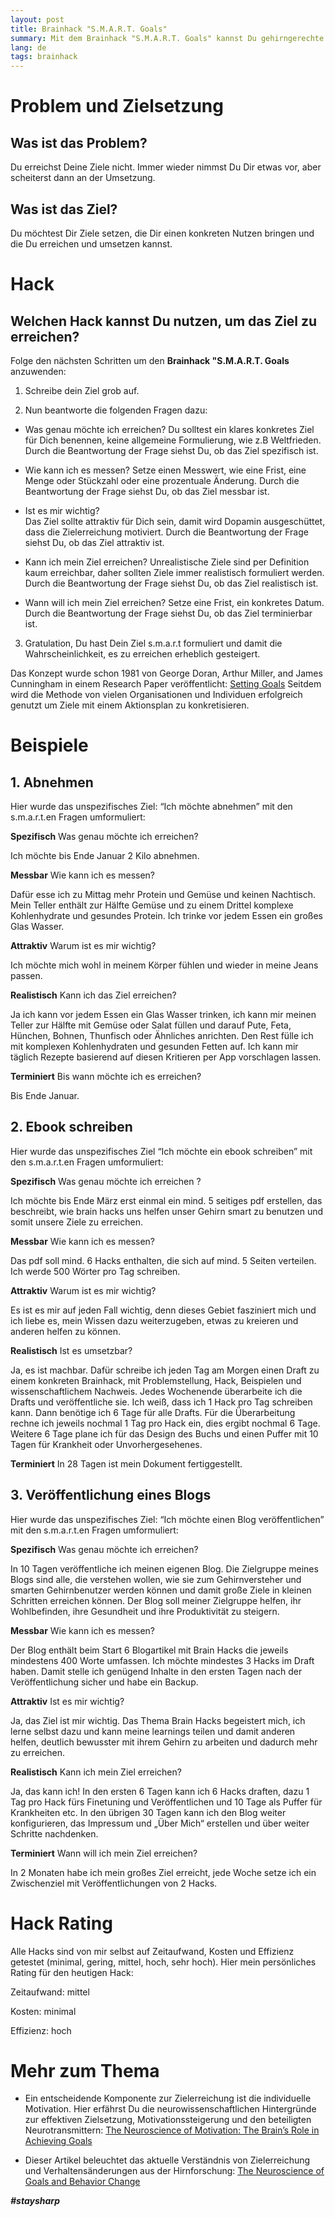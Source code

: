 ```yaml
---
layout: post
title: Brainhack "S.M.A.R.T. Goals"
summary: Mit dem Brainhack "S.M.A.R.T. Goals" kannst Du gehirngerechte Ziele setzen, erhöhst so die Wahrscheinlichkeit sie zu erreichen und hilfreiche Routinen zu entwickeln.
lang: de
tags: brainhack
---
```



# Problem und Zielsetzung

## Was ist das Problem?
Du erreichst Deine Ziele nicht. Immer wieder nimmst Du Dir etwas  vor, aber scheiterst dann an der Umsetzung.


## Was ist das Ziel?
Du möchtest Dir Ziele setzen, die Dir einen konkreten Nutzen bringen und die Du erreichen und umsetzen kannst.

# Hack

## Welchen Hack kannst Du nutzen, um das Ziel zu erreichen?
Folge den nächsten Schritten um den **Brainhack "S.M.A.R.T. Goals** anzuwenden:

1. Schreibe dein Ziel grob auf.

2. Nun beantworte die folgenden Fragen dazu:

- Was genau möchte ich erreichen?
Du solltest ein klares konkretes Ziel für Dich benennen, keine allgemeine Formulierung, wie z.B Weltfrieden. Durch die Beantwortung der Frage siehst Du, ob das Ziel spezifisch ist.

- Wie kann ich es messen?
Setze einen Messwert, wie eine Frist, eine Menge oder Stückzahl oder eine prozentuale Änderung. Durch die Beantwortung der Frage siehst Du, ob das Ziel messbar ist.

- Ist es mir wichtig?  
Das Ziel sollte attraktiv für Dich sein, damit wird Dopamin ausgeschüttet, dass die Zielerreichung motiviert. Durch die Beantwortung der Frage siehst Du, ob das Ziel attraktiv ist.

- Kann ich mein Ziel erreichen?
Unrealistische Ziele sind per Definition kaum erreichbar, daher sollten Ziele immer realistisch formuliert werden. Durch die Beantwortung der Frage siehst Du, ob das Ziel realistisch ist.
  
- Wann will ich mein Ziel erreichen?
Setze eine Frist, ein konkretes Datum. Durch die Beantwortung der Frage siehst Du, ob das Ziel terminierbar ist.

3. Gratulation, Du hast Dein Ziel s.m.a.r.t formuliert und damit die Wahrscheinlichkeit, es zu erreichen erheblich gesteigert.

Das Konzept wurde schon 1981 von George Doran, Arthur Miller, and James Cunningham in einem Research Paper veröffentlicht: 
[Setting Goals](https://cce.bard.edu/files/Setting-Goals.pdf) 
Seitdem wird die Methode von vielen Organisationen und Individuen erfolgreich genutzt um Ziele mit einem Aktionsplan zu konkretisieren.

# Beispiele

## 1. Abnehmen

Hier wurde das unspezifisches Ziel: “Ich möchte abnehmen” mit den s.m.a.r.t.en Fragen umformuliert:

**Spezifisch**
Was genau möchte ich erreichen?

Ich möchte bis Ende Januar 2 Kilo abnehmen.

**Messbar**
Wie kann ich es messen?

Dafür esse ich zu Mittag mehr Protein und Gemüse und keinen Nachtisch. Mein Teller enthält zur Hälfte Gemüse und zu einem Drittel komplexe Kohlenhydrate und gesundes Protein. Ich trinke vor jedem Essen ein großes Glas Wasser.

**Attraktiv**
Warum ist es mir wichtig?

Ich möchte mich wohl in meinem Körper fühlen und wieder in meine Jeans passen.

**Realistisch**
Kann ich das Ziel erreichen?

Ja ich kann vor jedem Essen ein Glas Wasser trinken, ich kann mir meinen Teller zur Hälfte mit Gemüse oder Salat füllen und darauf Pute, Feta, Hünchen, Bohnen, Thunfisch oder Ähnliches anrichten. Den Rest fülle ich mit komplexen Kohlenhydraten und gesunden Fetten auf. 
Ich kann mir täglich Rezepte basierend auf diesen Kritieren per App vorschlagen lassen.

**Terminiert**
Bis wann möchte ich es erreichen?

Bis Ende Januar.

## 2. Ebook schreiben

Hier wurde das unspezifisches Ziel “Ich möchte ein ebook schreiben” mit den s.m.a.r.t.en Fragen umformuliert:

**Spezifisch**
Was genau möchte ich erreichen ? 

Ich möchte bis Ende März erst einmal ein mind. 5 seitiges pdf erstellen, das beschreibt, wie brain hacks uns helfen unser Gehirn smart zu benutzen und somit unsere Ziele zu erreichen.

**Messbar**
Wie kann ich es messen? 

Das pdf soll mind. 6 Hacks enthalten, die sich auf mind. 5 Seiten verteilen. Ich werde 500 Wörter pro Tag schreiben.

**Attraktiv**
Warum ist es mir wichtig? 

Es ist es mir auf jeden Fall wichtig, denn dieses Gebiet fasziniert mich und ich liebe es, mein Wissen dazu weiterzugeben, etwas zu kreieren und anderen helfen zu können.

**Realistisch**
Ist es umsetzbar? 

Ja, es ist machbar. Dafür schreibe ich jeden Tag am Morgen einen Draft zu einem konkreten Brainhack, mit Problemstellung, Hack, Beispielen und wissenschaftlichem Nachweis.
Jedes Wochenende überarbeite ich die Drafts und veröffentliche sie. 
Ich weiß, dass ich 1 Hack pro Tag schreiben kann. Dann benötige ich 6 Tage für alle Drafts. Für die Überarbeitung rechne ich jeweils nochmal 1 Tag pro Hack ein, dies ergibt nochmal 6 Tage. Weitere 6 Tage plane ich für das Design des Buchs und einen Puffer mit 10 Tagen für Krankheit oder Unvorhergesehenes.

**Terminiert**
In 28 Tagen ist mein Dokument fertiggestellt.


## 3. Veröffentlichung eines Blogs
Hier wurde das unspezifisches Ziel: “Ich möchte einen Blog veröffentlichen” mit den s.m.a.r.t.en Fragen umformuliert:

**Spezifisch**
Was genau möchte ich erreichen?

In 10 Tagen veröffentliche ich meinen eigenen Blog. Die Zielgruppe meines Blogs sind alle, die verstehen wollen, wie sie zum Gehirnversteher und smarten Gehirnbenutzer werden können und damit große Ziele in kleinen Schritten erreichen können. Der Blog soll meiner Zielgruppe helfen, ihr Wohlbefinden, ihre Gesundheit und ihre Produktivität zu steigern.

**Messbar**
Wie kann ich es messen?

Der Blog enthält beim Start 6 Blogartikel mit Brain Hacks die jeweils mindestens 400 Worte umfassen. Ich möchte mindestes 3 Hacks im Draft haben. Damit stelle ich genügend Inhalte in den ersten Tagen nach der Veröffentlichung sicher und habe ein Backup.

**Attraktiv**
Ist es mir wichtig?

Ja, das Ziel ist mir wichtig. Das Thema Brain Hacks begeistert mich, ich lerne selbst dazu und kann meine learnings teilen und damit anderen helfen, deutlich bewusster mit ihrem Gehirn zu arbeiten und dadurch mehr zu erreichen.

**Realistisch**
Kann ich mein Ziel erreichen?

Ja, das kann ich! In den ersten 6 Tagen kann ich 6 Hacks draften, dazu 1 Tag pro Hack fürs Finetuning und Veröffentlichen und 10 Tage als Puffer für Krankheiten etc. In den übrigen 30 Tagen kann ich den Blog weiter konfigurieren, das Impressum und „Über Mich“ erstellen und über weiter Schritte nachdenken.

**Terminiert**
Wann will ich mein Ziel erreichen?

In 2 Monaten habe ich mein großes Ziel erreicht, jede Woche setze ich ein Zwischenziel mit Veröffentlichungen von 2 Hacks.

# Hack Rating
Alle Hacks sind von mir selbst auf Zeitaufwand, Kosten und Effizienz getestet (minimal, gering, mittel, hoch, sehr hoch). Hier mein persönliches Rating für den heutigen Hack:

Zeitaufwand: mittel

Kosten: minimal

Effizienz: hoch

# Mehr zum Thema
- Ein entscheidende Komponente zur Zielerreichung ist die individuelle Motivation. Hier erfährst Du die neurowissenschaftlichen Hintergründe zur effektiven Zielsetzung, Motivationssteigerung und den beteiligten Neurotransmittern: [The Neuroscience of Motivation: The Brain’s Role in Achieving Goals](https://www.modernmindmasters.com/the-neuroscience-of-motivation/)

- Dieser Artikel beleuchtet das aktuelle Verständnis von Zielerreichung und Verhaltensänderungen aus der Hirnforschung: [The Neuroscience of Goals and Behavior Change](https://www.ncbi.nlm.nih.gov/pmc/articles/PMC5854216/)

**_#staysharp_**


